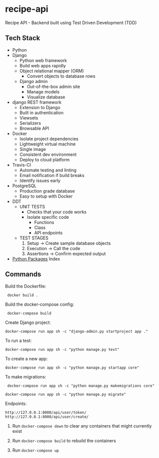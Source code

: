 # recipe-api

Recipe API - Backend built using Test Driven Development (TDD)

## Tech Stack

- Python
- Django
  - Python web framework
  - Build web apps rapidly
  - Object relational mapper (ORM)
    - Convert objects to database rows
  - Django admin
    - Out-of-the-box admin site
    - Manage models
    - Visualize database
- django REST framework
  - Extension to Django
  - Built in authentication
  - Viewsets
  - Serializers
  - Browsable API
- Docker
  - Isolate project dependencies
  - Lightweight virtual machine
  - Single image
  - Consistent dev environment
  - Deploy to cloud platform
- Travis-CI
  - Automate testing and linting
  - Email notification if build breaks
  - Identify issues early
- PostgreSQL
  - Production grade database
  - Easy to setup with Docker
- DDT
  - UNIT TESTS
    - Checks that your code works
    - Isolate specific code
      - Functions
      - Class
      - API endpoints
  - TEST STAGES
    1. Setup -> Create sample database objects
    2. Execution -> Call the code
    3. Assertions -> Confirm expected output
- [Python Packages](https://pypi.org/) Index

## Commands

Build the Dockerfile:

```
 docker build .

```

Build the docker-compose config:

```
 docker-compose build

```

Create Django project:

```
docker-compose run app sh -c "django-admin.py startproject app ."

```

To run a test:

```
docker-compose run app sh -c "python manage.py test"
```

To create a new app:

```
docker-compose run app sh -c "python manage.py startapp core"
```

To make migrations:

```
 docker-compose run app sh -c "python manage.py makemigrations core"

```

```
docker-compose run app sh -c "python manage.py migrate"
```

Endpoints:

```
http://127.0.0.1:8000/api/user/token/
http://127.0.0.1:8000/api/user/create/
```

1. Run `docker-compose down` to clear any containers that might currently exist

2. Run `docker-compose build` to rebuild the containers

3. Run `docker-compose up`
